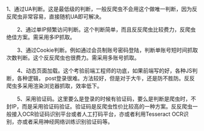 1、通过UA判断。这是最低级的判断，一般反爬虫不会用这个做唯一判断，因为反反爬虫非常容易，直接随机UA即可解决。



　　2、通过单IP频繁访问判断。这个判断简单，而且反反爬虫比较费力，反爬虫绝佳方案。需采用多IP抓取。



　　3、通过Cookie判断。例如通过会员制账号密码登陆，判断单账号短时间抓取次数判断。这个反反爬虫也很费力。需采用多账号抓取。



　　4、动态页面加载。这个考验前端工程师的功底，如果前端写的好，各种JS判断，各种逻辑， post登录很难。方法较好，但是对于大牛，还是防不胜防。反反爬虫多采用渲染浏览器抓取，效率低下。



　　5、采用验证码。这里要么是登录的时候有验证码，要么是判断是爬虫时，不封IP，而是采用验证码验证。验证码是反爬虫性价比较高的一种方案。反反爬虫一般接入OCR验证码识别平台或者人工打码平台，亦或者利用Tesseract OCR识别，亦或者采用神经网络训练识别验证码等。